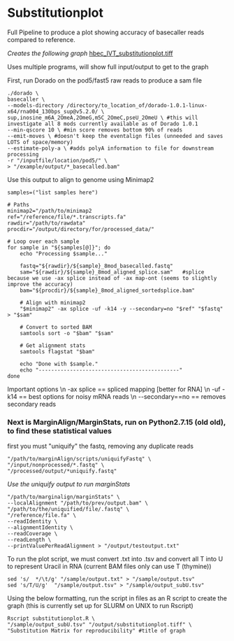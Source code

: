 # Substitutionplot
Full Pipeline to produce a plot showing accuracy of basecaller reads compared to reference.

*Creates the following graph*
[hbec_IVT_substitutionplot.tiff](https://github.com/user-attachments/files/21992388/hbec_IVT_substitutionplot.tiff)


Uses multiple programs, will show full input/output to get to the graph


First, run Dorado on the pod5/fast5 raw reads to produce a sam file 

```
./dorado \
basecaller \
--models-directory /directory/to_location_of/dorado-1.0.1-linux-x64/rna004_130bps_sup@v5.2.0/ \
sup,inosine_m6A_2OmeA,2OmeG,m5C_2OmeC,pseU_2OmeU \ #this will investigate all 8 mods currently available as of Dorado 1.0.1
--min-qscore 10 \ #min score removes bottom 90% of reads
--emit-moves \ #doesn't keep the eventalign files (unneeded and saves LOTS of space/memory)
--estimate-poly-a \ #adds polyA information to file for downstream processing
-r "/inputfile/location/pod5/" \
> "/example/output/*_basecalled.bam"
```

Use this output to align to genome using Minimap2

```
samples=("list samples here")

# Paths
minimap2="/path/to/minimap2
ref="/reference/file/*.transcripts.fa"
rawdir="/path/to/rawdata"
procdir="/output/directory/for/processed_data/"

# Loop over each sample
for sample in "${samples[@]}"; do
    echo "Processing $sample..."

    fastq="${rawdir}/${sample}_8mod_basecalled.fastq"
    sam="${rawdir}/${sample}_8mod_aligned_splice.sam"   #splice because we use -ax splice instead of -ax map-ont (seems to slightly improve the accuracy)
    bam="${procdir}/${sample}_8mod_aligned_sortedsplice.bam"

    # Align with minimap2
    "$minimap2" -ax splice -uf -k14 -y --secondary=no "$ref" "$fastq" > "$sam"

    # Convert to sorted BAM
    samtools sort -o "$bam" "$sam"

    # Get alignment stats
    samtools flagstat "$bam"

    echo "Done with $sample."
    echo "---------------------------------------------"
done
```
Important options \n
-ax splice == spliced mapping [better for RNA] \n
-uf -k14 == best options for noisy mRNA reads \n
--secondary==no == removes secondary reads 

### Next is MarginAlign/MarginStats, run on Python2.7.15 (old old), to find these statistical values

first you must "uniquify" the fastq, removing any duplicate reads 
```
"/path/to/marginAlign/scripts/uniquifyFastq" \
"/input/nonprocessed/*.fastq" \
"/processed/output/*uniquify.fastq"
```

*Use the uniquify output to run marginStats*

```
"/path/to/marginalign/marginStats" \
--localAlignment "/path/to/prev/output.bam" \
"/path/to/the/uniquified/file/.fastq" \
"/reference/file.fa" \
--readIdentity \
--alignmentIdentity \
--readCoverage \
--readLength \
--printValuePerReadAlignment > "/output/testoutput.txt"
```

To run the plot script, we must convert .txt into .tsv and convert all T into U to represent Uracil in RNA (current BAM files only can use T (thymine))

```
sed 's/  */\t/g' "/sample/output.txt" > "/sample/output.tsv"
sed 's/T/U/g'  "/sample/output.tsv" > "/sample/output_subU.tsv" 
```

Using the below formatting, run the script in files as an R script to create the graph (this is currently set up for SLURM on UNIX to run Rscript)
```
Rscript substitutionplot.R \
"/sample/output_subU.tsv" "/output/substitutionplot.tiff" \
"Substitution Matrix for reproducibility" #title of graph
```
